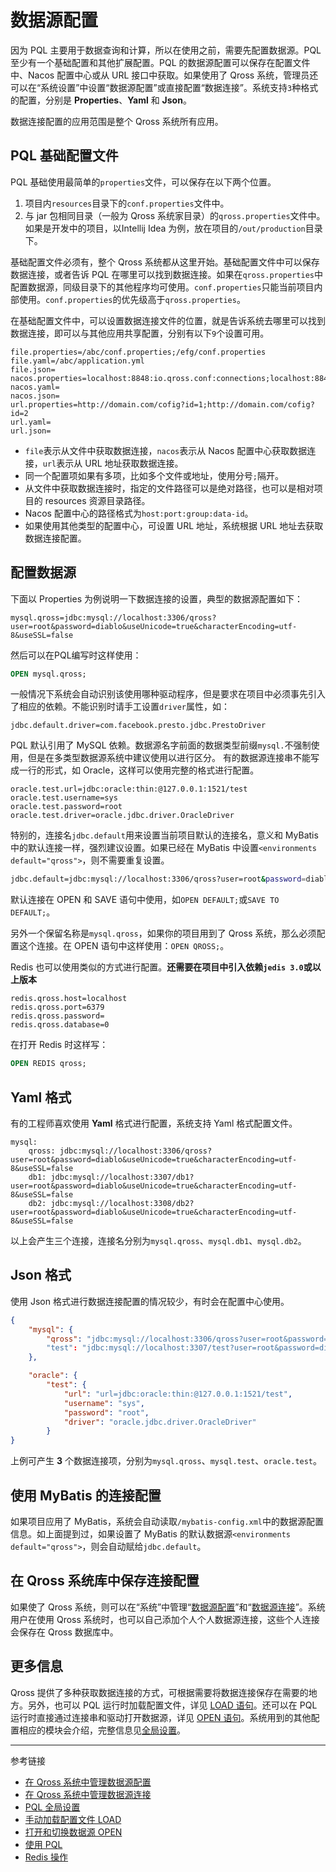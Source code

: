 # 数据源配置

因为 PQL 主要用于数据查询和计算，所以在使用之前，需要先配置数据源。PQL 至少有一个基础配置和其他扩展配置。PQL 的数据源配置可以保存在配置文件中、Nacos 配置中心或从 URL 接口中获取。如果使用了 Qross 系统，管理员还可以在“系统设置”中设置“数据源配置”或直接配置“数据连接”。系统支持`3`种格式的配置，分别是 **Properties**、**Yaml** 和 **Json**。

数据连接配置的应用范围是整个 Qross 系统所有应用。

## PQL 基础配置文件

PQL 基础使用最简单的`properties`文件，可以保存在以下两个位置。

1. 项目内`resources`目录下的`conf.properties`文件中。
2. 与 jar 包相同目录（一般为 Qross 系统家目录）的`qross.properties`文件中。如果是开发中的项目，以Intellij Idea 为例，放在项目的`/out/production`目录下。

基础配置文件必须有，整个 Qross 系统都从这里开始。基础配置文件中可以保存数据连接，或者告诉 PQL 在哪里可以找到数据连接。如果在`qross.properties`中配置数据源，同级目录下的其他程序均可使用。`conf.properties`只能当前项目内部使用。`conf.properties`的优先级高于`qross.properties`。

在基础配置文件中，可以设置数据连接文件的位置，就是告诉系统去哪里可以找到数据连接，即可以与其他应用共享配置，分别有以下`9`个设置可用。

```properties
file.properties=/abc/conf.properties;/efg/conf.properties
file.yaml=/abc/application.yml
file.json=
nacos.properties=localhost:8848:io.qross.conf:connections;localhost:8848:io.qross.conf:others;
nacos.yaml=
nacos.json=
url.properties=http://domain.com/cofig?id=1;http://domain.com/cofig?id=2
url.yaml=
url.json=
```

* `file`表示从文件中获取数据连接，`nacos`表示从 Nacos 配置中心获取数据连接，`url`表示从 URL 地址获取数据连接。
* 同一个配置项如果有多项，比如多个文件或地址，使用分号`;`隔开。
* 从文件中获取数据连接时，指定的文件路径可以是绝对路径，也可以是相对项目的 resources 资源目录路径。
* Nacos 配置中心的路径格式为`host:port:group:data-id`。
* 如果使用其他类型的配置中心，可设置 URL 地址，系统根据 URL 地址去获取数据连接配置。

## 配置数据源

下面以 Properties 为例说明一下数据连接的设置，典型的数据源配置如下：

```properties
mysql.qross=jdbc:mysql://localhost:3306/qross?user=root&password=diablo&useUnicode=true&characterEncoding=utf-8&useSSL=false
```

然后可以在PQL编写时这样使用：

```sql
OPEN mysql.qross;
```

一般情况下系统会自动识别该使用哪种驱动程序，但是要求在项目中必须事先引入了相应的依赖。不能识别时请手工设置`driver`属性，如：

```properties
jdbc.default.driver=com.facebook.presto.jdbc.PrestoDriver
```

PQL 默认引用了 MySQL 依赖。数据源名字前面的数据类型前缀`mysql.`不强制使用，但是在多类型数据源系统中建议使用以进行区分。
有的数据源连接串不能写成一行的形式，如 Oracle，这样可以使用完整的格式进行配置。

```properties
oracle.test.url=jdbc:oracle:thin:@127.0.0.1:1521/test
oracle.test.username=sys
oracle.test.password=root
oracle.test.driver=oracle.jdbc.driver.OracleDriver
```

特别的，连接名`jdbc.default`用来设置当前项目默认的连接名，意义和 MyBatis 中的默认连接一样，强烈建议设置。如果已经在 MyBatis 中设置`<environments default="qross">`，则不需要重复设置。

```sh
jdbc.default=jdbc:mysql://localhost:3306/qross?user=root&password=diablo&useUnicode=true
```

默认连接在 OPEN 和 SAVE 语句中使用，如`OPEN DEFAULT;`或`SAVE TO DEFAULT;`。 
 
另外一个保留名称是`mysql.qross`，如果你的项目用到了 Qross 系统，那么必须配置这个连接。在 OPEN 语句中这样使用：`OPEN QROSS;`。  

Redis 也可以使用类似的方式进行配置。**还需要在项目中引入依赖`jedis 3.0`或以上版本**

```properties
redis.qross.host=localhost
redis.qross.port=6379
redis.qross.password=
redis.qross.database=0
```

在打开 Redis 时这样写：

```sql
OPEN REDIS qross;
```

## Yaml 格式

有的工程师喜欢使用 **Yaml** 格式进行配置，系统支持 Yaml 格式配置文件。

```
mysql:
    qross: jdbc:mysql://localhost:3306/qross?user=root&password=diablo&useUnicode=true&characterEncoding=utf-8&useSSL=false
    db1: jdbc:mysql://localhost:3307/db1?user=root&password=diablo&useUnicode=true&characterEncoding=utf-8&useSSL=false
    db2: jdbc:mysql://localhost:3308/db2?user=root&password=diablo&useUnicode=true&characterEncoding=utf-8&useSSL=false
```

以上会产生三个连接，连接名分别为`mysql.qross`、`mysql.db1`、`mysql.db2`。

## Json 格式

使用 Json 格式进行数据连接配置的情况较少，有时会在配置中心使用。

```json
{
    "mysql": {
        "qross": "jdbc:mysql://localhost:3306/qross?user=root&password=diablo&useUnicode=true&characterEncoding=utf-8&useSSL=false"
        "test": "jdbc:mysql://localhost:3307/test?user=root&password=diablo&useUnicode=true&characterEncoding=utf-8&useSSL=false"
    },

    "oracle": {
        "test": {
            "url": "url=jdbc:oracle:thin:@127.0.0.1:1521/test",
            "username": "sys",
            "password": "root",
            "driver": "oracle.jdbc.driver.OracleDriver"
        }
}
```

上例可产生 **3** 个数据连接项，分别为`mysql.qross`、`mysql.test`、`oracle.test`。

## 使用 MyBatis 的连接配置

如果项目应用了 MyBatis，系统会自动读取`/mybatis-config.xml`中的数据源配置信息。如上面提到过，如果设置了 MyBatis 的默认数据源`<environments default="qross">`，则会自动赋给`jdbc.default`。

## 在 Qross 系统库中保存连接配置

如果使了 Qross 系统，则可以在“系统”中管理“[数据源配置](/master/system/properties.md)”和“[数据源连接](/master/system/connections.md)”。系统用户在使用 Qross 系统时，也可以自己添加个人个人数据源连接，这些个人连接会保存在 Qross 数据库中。

## 更多信息

Qross 提供了多种获取数据连接的方式，可根据需要将数据连接保存在需要的地方。另外，也可以 PQL 运行时加载配置文件，详见 [LOAD 语句](/pql/load.md)。还可以在 PQL 运行时直接通过连接串和驱动打开数据源，详见 [OPEN 语句](/pql/open.md)。系统用到的其他配置相应的模块会介绍，完整信息见[全局设置](/pql/setup.md)。

---
参考链接

* [在 Qross 系统中管理数据源配置](/master/system/properties.md)
* [在 Qross 系统中管理数据源连接](/master/system/connections.md)
* [PQL 全局设置](/pql/setup.md)
* [手动加载配置文件 LOAD](/pql/load.md)
* [打开和切换数据源 OPEN](/pql/open.md)
* [使用 PQL](/pql/use-pql.md)
* [Redis 操作](/pql/redis.md)